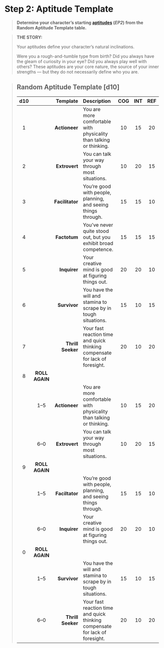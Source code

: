 # Step 2: Aptitude Template

<div class="no-margin">
<blockquote class="header-bg">

**Determine your character’s starting [aptitudes](../../../04/01-character-stats.md#aptitudes) (_EP2_) from the Random Aptitude Template table.**

</blockquote>

<blockquote>

**THE STORY:**

Your aptitudes define your character’s natural inclinations.

Were you a rough-and-tumble type from birth? Did you always have the gleam of curiosity in your eye? Did you always play well with others? These aptitudes are your core nature, the source of your inner strengths — but they do not necessarily define who you are.

</blockquote>
</div>

<blockquote class=table>

## Random Aptitude Template \[d10\]

<div class="tnw1 tnw2">

<sort>

| d10<sort-n d10> |         <sort-n d10>          | Template<sort-by> | Description                                                                  |  COG  |  INT  |  REF  |  SAV  |  SOM  |  WIL  |
| :-------------: | :---------------------------: | ----------------: | :--------------------------------------------------------------------------- | :---: | :---: | :---: | :---: | :---: | :---: |
|        1        |                               |     **Actioneer** | You are more comfortable with physicality than talking or thinking.          |  10   |  15   |  20   |  10   |  20   |  15   |
|        2        |                               |     **Extrovert** | You can talk your way through most situations.                               |  10   |  20   |  15   |  20   |  15   |  10   |
|        3        |                               |   **Facilitator** | You’re good with people, planning, and seeing things through.                |  15   |  15   |  10   |  20   |  10   |  20   |
|        4        |                               |      **Factotum** | You’ve never quite stood out, but you exhibit broad competence.              |  15   |  15   |  15   |  15   |  15   |  15   |
|        5        |                               |      **Inquirer** | Your creative mind is good at figuring things out.                           |  20   |  20   |  10   |  15   |  10   |  15   |
|        6        |                               |      **Survivor** | You have the will and stamina to scrape by in tough situations.              |  15   |  10   |  15   |  10   |  20   |  20   |
|        7        |                               | **Thrill Seeker** | Your fast reaction time and quick thinking compensate for lack of foresight. |  20   |  10   |  20   |  15   |  15   |  10   |
|        8        | <sort-fixed>**ROLL<br>AGAIN** |                   |                                                                              |       |       |       |       |       |       |
| <sort-restart>  |              1–5              |     **Actioneer** | You are more comfortable with physicality than talking or thinking.          |  10   |  15   |  20   |  10   |  20   |  15   |
|                 |              6–0              |     **Extrovert** | You can talk your way through most situations.                               |  10   |  20   |  15   |  20   |  15   |  10   |
|        9        | <sort-fixed>**ROLL<br>AGAIN** |                   |                                                                              |       |       |       |       |       |       |
|                 |              1–5              |    **Faciltator** | You’re good with people, planning, and seeing things through.                |  15   |  15   |  10   |  20   |  10   |  20   |
|                 |              6–0              |      **Inquirer** | Your creative mind is good at figuring things out.                           |  20   |  20   |  10   |  15   |  10   |  15   |
|        0        | <sort-fixed>**ROLL<br>AGAIN** |                   |                                                                              |       |       |       |       |       |       |
|                 |              1–5              |      **Survivor** | You have the will and stamina to scrape by in tough situations.              |  15   |  10   |  15   |  10   |  20   |  20   |
|                 |              6–0              | **Thrill Seeker** | Your fast reaction time and quick thinking compensate for lack of foresight. |  20   |  10   |  20   |  15   |  15   |  10   |

</div>

</blockquote>
